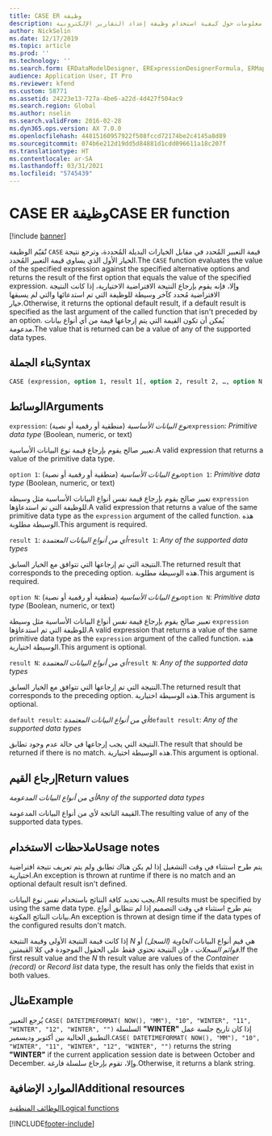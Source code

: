 ```yaml
---
title: CASE ER وظيفة
description: يوفر هذا الموضوع معلومات حول كيفية استخدام وظيفة إعداد التقارير الإلكترونية CASE (ER).
author: NickSelin
ms.date: 12/17/2019
ms.topic: article
ms.prod: ''
ms.technology: ''
ms.search.form: ERDataModelDesigner, ERExpressionDesignerFormula, ERMappedFormatDesigner, ERModelMappingDesigner
audience: Application User, IT Pro
ms.reviewer: kfend
ms.custom: 58771
ms.assetid: 24223e13-727a-4be6-a22d-4d427f504ac9
ms.search.region: Global
ms.author: nselin
ms.search.validFrom: 2016-02-28
ms.dyn365.ops.version: AX 7.0.0
ms.openlocfilehash: 44815160957922f508fccd72174be2c4145a8d89
ms.sourcegitcommit: 074b6e212d19dd5d84881d1cdd096611a18c207f
ms.translationtype: HT
ms.contentlocale: ar-SA
ms.lasthandoff: 03/31/2021
ms.locfileid: "5745439"
---
```

# <a name="case-er-function"></a><span data-ttu-id="19558-103">CASE ER وظيفة</span><span class="sxs-lookup"><span data-stu-id="19558-103">CASE ER function</span></span>

[!include [banner](../includes/banner.md)]

<span data-ttu-id="19558-104">تٌقيّم الوظيفة `CASE` قيمة التعبير المُحدد في مقابل الخيارات البديلة المُحددة، وترجع نتيجة الخيار الأول الذي يساوي قيمة التعبير المُحدد.</span><span class="sxs-lookup"><span data-stu-id="19558-104">The `CASE` function evaluates the value of the specified expression against the specified alternative options and returns the result of the first option that equals the value of the specified expression.</span></span> <span data-ttu-id="19558-105">وإلا، فإنه يقوم بإرجاع النتيجة الافتراضية الاختيارية، إذا كانت النتيجة الافتراضية مُحدد كآخر وسيطة للوظيفة التي تم استدعائها والتي لم يسبقها خيار.</span><span class="sxs-lookup"><span data-stu-id="19558-105">Otherwise, it returns the optional default result, if a default result is specified as the last argument of the called function that isn't preceded by an option.</span></span> <span data-ttu-id="19558-106">يُمكن أن تكون القيمة التي يتم إرجاعها قيمة من أي أنواع بيانات مدعومة.</span><span class="sxs-lookup"><span data-stu-id="19558-106">The value that is returned can be a value of any of the supported data types.</span></span>

## <a name="syntax"></a><span data-ttu-id="19558-107">بناء الجملة</span><span class="sxs-lookup"><span data-stu-id="19558-107">Syntax</span></span>

```vb
CASE (expression, option 1, result 1[, option 2, result 2, …, option N, result N, default result])
```

## <a name="arguments"></a><span data-ttu-id="19558-108">الوسائط</span><span class="sxs-lookup"><span data-stu-id="19558-108">Arguments</span></span>

<span data-ttu-id="19558-109">`expression`: *نوع البيانات الأساسية* (منطقية أو رقمية أو نصية)</span><span class="sxs-lookup"><span data-stu-id="19558-109">`expression`: *Primitive data type* (Boolean, numeric, or text)</span></span>

<span data-ttu-id="19558-110">تعبير صالح يقوم بإرجاع قيمة نوع البيانات الأساسية.</span><span class="sxs-lookup"><span data-stu-id="19558-110">A valid expression that returns a value of the primitive data type.</span></span>

<span data-ttu-id="19558-111">`option 1`: *نوع البيانات الأساسية* (منطقية أو رقمية أو نصية)</span><span class="sxs-lookup"><span data-stu-id="19558-111">`option 1`: *Primitive data type* (Boolean, numeric, or text)</span></span>

<span data-ttu-id="19558-112">تعبير صالح يقوم بإرجاع قيمة نفس أنواع البيانات الأساسية مثل وسيطة `expression` للوظيفة التي تم استدعاؤها.</span><span class="sxs-lookup"><span data-stu-id="19558-112">A valid expression that returns a value of the same primitive data type as the `expression` argument of the called function.</span></span> <span data-ttu-id="19558-113">هذه الوسيطة مطلوبة.</span><span class="sxs-lookup"><span data-stu-id="19558-113">This argument is required.</span></span>

<span data-ttu-id="19558-114">`result 1`: *أي من أنواع البيانات المعتمدة*</span><span class="sxs-lookup"><span data-stu-id="19558-114">`result 1`: *Any of the supported data types*</span></span>

<span data-ttu-id="19558-115">النتيجة التي تم إرجاعها التي تتوافق مع الخيار السابق.</span><span class="sxs-lookup"><span data-stu-id="19558-115">The returned result that corresponds to the preceding option.</span></span> <span data-ttu-id="19558-116">هذه الوسيطة مطلوبة.</span><span class="sxs-lookup"><span data-stu-id="19558-116">This argument is required.</span></span>

<span data-ttu-id="19558-117">`option N`: *نوع البيانات الأساسية* (منطقية أو رقمية أو نصية)</span><span class="sxs-lookup"><span data-stu-id="19558-117">`option N`: *Primitive data type* (Boolean, numeric, or text)</span></span>

<span data-ttu-id="19558-118">تعبير صالح يقوم بإرجاع قيمة نفس أنواع البيانات الأساسية مثل وسيطة `expression` للوظيفة التي تم استدعاؤها.</span><span class="sxs-lookup"><span data-stu-id="19558-118">A valid expression that returns a value of the same primitive data type as the `expression` argument of the called function.</span></span> <span data-ttu-id="19558-119">هذه الوسيطة اختيارية.</span><span class="sxs-lookup"><span data-stu-id="19558-119">This argument is optional.</span></span>

<span data-ttu-id="19558-120">`result N`: *أي من أنواع البيانات المعتمدة*</span><span class="sxs-lookup"><span data-stu-id="19558-120">`result N`: *Any of the supported data types*</span></span>

<span data-ttu-id="19558-121">النتيجة التي تم إرجاعها التي تتوافق مع الخيار السابق.</span><span class="sxs-lookup"><span data-stu-id="19558-121">The returned result that corresponds to the preceding option.</span></span> <span data-ttu-id="19558-122">هذه الوسيطة اختيارية.</span><span class="sxs-lookup"><span data-stu-id="19558-122">This argument is optional.</span></span>

<span data-ttu-id="19558-123">`default result`: *أي من أنواع البيانات المعتمدة*</span><span class="sxs-lookup"><span data-stu-id="19558-123">`default result`: *Any of the supported data types*</span></span>

<span data-ttu-id="19558-124">النتيجة التي يجب إرجاعها في حالة عدم وجود تطابق.</span><span class="sxs-lookup"><span data-stu-id="19558-124">The result that should be returned if there is no match.</span></span> <span data-ttu-id="19558-125">هذه الوسيطة اختيارية.</span><span class="sxs-lookup"><span data-stu-id="19558-125">This argument is optional.</span></span>

## <a name="return-values"></a><span data-ttu-id="19558-126">إرجاع القيم</span><span class="sxs-lookup"><span data-stu-id="19558-126">Return values</span></span>

<span data-ttu-id="19558-127">*أي من أنواع البيانات المدعومة*</span><span class="sxs-lookup"><span data-stu-id="19558-127">*Any of the supported data types*</span></span>

<span data-ttu-id="19558-128">القيمة الناتجة لأي من أنواع البيانات المدعومة.</span><span class="sxs-lookup"><span data-stu-id="19558-128">The resulting value of any of the supported data types.</span></span>

## <a name="usage-notes"></a><span data-ttu-id="19558-129">ملاحظات الاستخدام</span><span class="sxs-lookup"><span data-stu-id="19558-129">Usage notes</span></span>

<span data-ttu-id="19558-130">يتم طرح استثناء في وقت التشغيل إذا لم يكن هناك تطابق ولم يتم تعريف نتيجة افتراضية اختيارية.</span><span class="sxs-lookup"><span data-stu-id="19558-130">An exception is thrown at runtime if there is no match and an optional default result isn't defined.</span></span>

<span data-ttu-id="19558-131">يجب تحديد كافة النتائج باستخدام نفس نوع البيانات.</span><span class="sxs-lookup"><span data-stu-id="19558-131">All results must be specified by using the same data type.</span></span> <span data-ttu-id="19558-132">يتم طرح استثناء في وقت التصميم إذا لم تتطابق أنواع بيانات النتائج المكونة.</span><span class="sxs-lookup"><span data-stu-id="19558-132">An exception is thrown at design time if the data types of the configured results don't match.</span></span>

<span data-ttu-id="19558-133">إذا كانت قيمة النتيجة الأولى وقيمة النتيجة *N* هي قيم أنواع البيانات *الحاوية (السجل)* أو *قوائم السجلات* ، فإن النتيجة تحتوي فقط على الحقول الموجودة في كلا القيمتين.</span><span class="sxs-lookup"><span data-stu-id="19558-133">If the first result value and the *N* th result value are values of the *Container (record)* or *Record list* data type, the result has only the fields that exist in both values.</span></span>

## <a name="example"></a><span data-ttu-id="19558-134">مثال</span><span class="sxs-lookup"><span data-stu-id="19558-134">Example</span></span>

<span data-ttu-id="19558-135">يُرجع التعبير `CASE( DATETIMEFORMAT( NOW(), "MM"), "10", "WINTER", "11", "WINTER", "12", "WINTER", "")` السلسلة **"WINTER"** إذا كان تاريخ جلسة عمل التطبيق الحالية بين أكتوبر وديسمبر.</span><span class="sxs-lookup"><span data-stu-id="19558-135">`CASE( DATETIMEFORMAT( NOW(), "MM"), "10", "WINTER", "11", "WINTER", "12", "WINTER", "")` returns the string **"WINTER"** if the current application session date is between October and December.</span></span> <span data-ttu-id="19558-136">وإلا، تقوم بإرجاع سلسلة فارغة.</span><span class="sxs-lookup"><span data-stu-id="19558-136">Otherwise, it returns a blank string.</span></span>

## <a name="additional-resources"></a><span data-ttu-id="19558-137">الموارد الإضافية</span><span class="sxs-lookup"><span data-stu-id="19558-137">Additional resources</span></span>

[<span data-ttu-id="19558-138">الوظائف المنطقية</span><span class="sxs-lookup"><span data-stu-id="19558-138">Logical functions</span></span>](er-functions-category-logical.md)


[!INCLUDE[footer-include](../../../includes/footer-banner.md)]